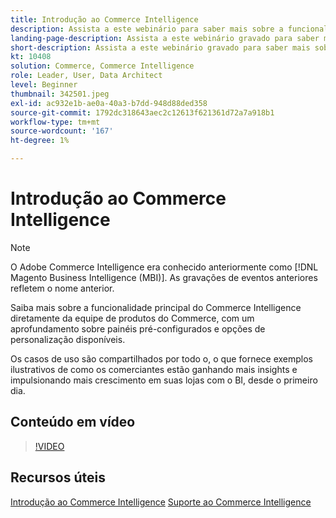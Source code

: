 ```yaml
---
title: Introdução ao Commerce Intelligence
description: Assista a este webinário para saber mais sobre a funcionalidade principal do Commerce Intelligence para sua loja de Adobe Commerce ou Magento Open Source.
landing-page-description: Assista a este webinário gravado para saber mais sobre a funcionalidade principal do Commerce Intelligence para sua loja de Adobe Commerce ou Magento Open Source.
short-description: Assista a este webinário gravado para saber mais sobre a funcionalidade principal do Commerce Intelligence para sua loja de Adobe Commerce ou Magento Open Source.
kt: 10408
solution: Commerce, Commerce Intelligence
role: Leader, User, Data Architect
level: Beginner
thumbnail: 342501.jpeg
exl-id: ac932e1b-ae0a-40a3-b7dd-948d88ded358
source-git-commit: 1792dc318643aec2c12613f621361d72a7a918b1
workflow-type: tm+mt
source-wordcount: '167'
ht-degree: 1%

---
```


# Introdução ao Commerce Intelligence

>[!NOTE]
>
>O Adobe Commerce Intelligence era conhecido anteriormente como [!DNL Magento Business Intelligence (MBI)]. As gravações de eventos anteriores refletem o nome anterior.

Saiba mais sobre a funcionalidade principal do Commerce Intelligence diretamente da equipe de produtos do Commerce, com um aprofundamento sobre painéis pré-configurados e opções de personalização disponíveis.

Os casos de uso são compartilhados por todo o, o que fornece exemplos ilustrativos de como os comerciantes estão ganhando mais insights e impulsionando mais crescimento em suas lojas com o BI, desde o primeiro dia.

## Conteúdo em vídeo

>[!VIDEO](https://video.tv.adobe.com/v/342501?quality=12&learn=on)

## Recursos úteis

[Introdução ao Commerce Intelligence](https://experienceleague.adobe.com/docs/commerce-business-intelligence/mbi/getting-started.html)
[Suporte ao Commerce Intelligence](https://experienceleague.adobe.com/docs/commerce-knowledge-base/kb/troubleshooting/miscellaneous/mbi-service-policies.html)
